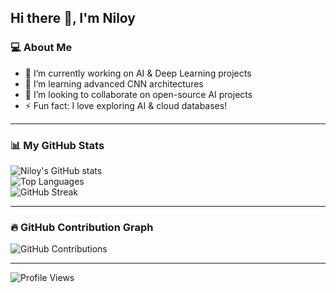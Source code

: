 ## Hi there 👋, I'm Niloy

### 💻 About Me
- 🔭 I’m currently working on AI & Deep Learning projects  
- 🌱 I’m learning advanced CNN architectures  
- 🤝 I’m looking to collaborate on open-source AI projects  
- ⚡ Fun fact: I love exploring AI & cloud databases!  

---

### 📊 My GitHub Stats  
![Niloy's GitHub stats](https://github-readme-stats.vercel.app/api?username=Niloy077&show_icons=true&theme=radical)  
![Top Languages](https://github-readme-stats.vercel.app/api/top-langs/?username=Niloy077&layout=compact&theme=radical)  
![GitHub Streak](https://github-readme-streak-stats.herokuapp.com/?user=Niloy077&theme=radical)  

---

### 🔥 GitHub Contribution Graph  
![GitHub Contributions](https://github-readme-activity-graph.vercel.app/graph?username=Niloy077&theme=react)  

---

![Profile Views](https://komarev.com/ghpvc/?username=Niloy077&color=blue)  
